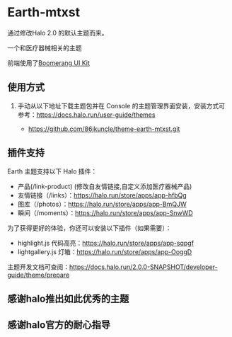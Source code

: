 # Earth-mtxst

通过修改Halo 2.0 的默认主题而来。

一个和医疗器械相关的主题

前端使用了[Boomerang UI Kit](https://www.bootmb.com/themes/boomerang/)

## 使用方式

1. 手动从以下地址下载主题包并在 Console 的主题管理界面安装，安装方式可参考：<https://docs.halo.run/user-guide/themes>

    - https://github.com/86jkuncle/theme-earth-mtxst.git


## 插件支持

Earth 主题支持以下 Halo 插件：
- 产品(/link-product) (修改自友情链接,自定义添加医疗器械产品)
- 友情链接（/links）：<https://halo.run/store/apps/app-hfbQg>
- 图库（/photos）：<https://halo.run/store/apps/app-BmQJW>
- 瞬间（/moments）：<https://halo.run/store/apps/app-SnwWD>

为了获得更好的体验，你还可以安装以下插件（如果需要）：

- highlight.js 代码高亮：<https://halo.run/store/apps/app-sqpgf>
- lightgallery.js 灯箱：<https://halo.run/store/apps/app-OoggD>

主题开发文档可查阅：<https://docs.halo.run/2.0.0-SNAPSHOT/developer-guide/theme/prepare>


## 感谢halo推出如此优秀的主题
## 感谢halo官方的耐心指导

